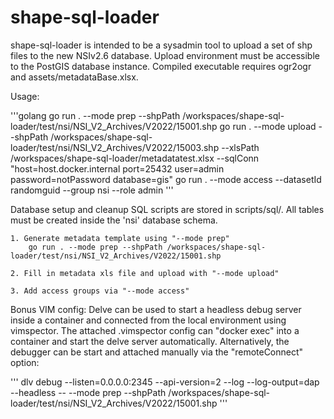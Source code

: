 # shape-sql-loader

shape-sql-loader is intended to be a sysadmin tool to upload a set of shp files
to the new NSIv2.6 database. Upload environment must be accessible to the PostGIS
database instance. Compiled executable requires ogr2ogr and assets/metadataBase.xlsx.

Usage:

'''golang
    go run . --mode prep --shpPath /workspaces/shape-sql-loader/test/nsi/NSI_V2_Archives/V2022/15001.shp
    go run . --mode upload --shpPath /workspaces/shape-sql-loader/test/nsi/NSI_V2_Archives/V2022/15003.shp --xlsPath /workspaces/shape-sql-loader/metadatatest.xlsx --sqlConn "host=host.docker.internal port=25432 user=admin password=notPassword database=gis"
    go run . --mode access  --datasetId randomguid --group nsi --role admin
'''

Database setup and cleanup SQL scripts are stored in scripts/sql/. All tables must be created inside the 'nsi' database schema.

    1. Generate metadata template using "--mode prep"
        go run . --mode prep --shpPath /workspaces/shape-sql-loader/test/nsi/NSI_V2_Archives/V2022/15001.shp

    2. Fill in metadata xls file and upload with "--mode upload"

    3. Add access groups via "--mode access"

Bonus VIM config: Delve can be used to start a headless debug server inside a
container and connected from the local environment using vimspector. The
attached .vimspector config can "docker exec" into a container and start the
delve server automatically. Alternatively, the debugger can be start and
attached manually via the "remoteConnect" option:

'''
    dlv debug --listen=0.0.0.0:2345 --api-version=2 --log --log-output=dap --headless -- --mode prep --shpPath /workspaces/shape-sql-loader/test/nsi/NSI_V2_Archives/V2022/15001.shp
'''
